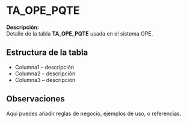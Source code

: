 # TA_OPE_PQTE

**Descripción:**  
Detalle de la tabla **TA_OPE_PQTE** usada en el sistema OPE.

## Estructura de la tabla
- Columna1 – descripción
- Columna2 – descripción
- Columna3 – descripción

## Observaciones
Aquí puedes añadir reglas de negocio, ejemplos de uso, o referencias.
